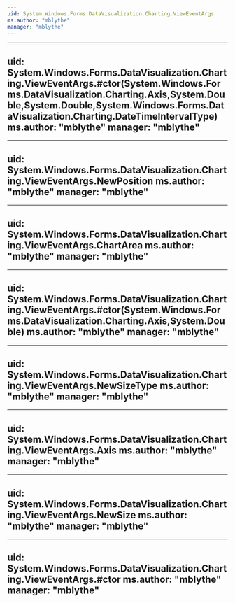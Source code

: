 ```yaml
---
uid: System.Windows.Forms.DataVisualization.Charting.ViewEventArgs
ms.author: "mblythe"
manager: "mblythe"
---
```


---
uid: System.Windows.Forms.DataVisualization.Charting.ViewEventArgs.#ctor(System.Windows.Forms.DataVisualization.Charting.Axis,System.Double,System.Double,System.Windows.Forms.DataVisualization.Charting.DateTimeIntervalType)
ms.author: "mblythe"
manager: "mblythe"
---

---
uid: System.Windows.Forms.DataVisualization.Charting.ViewEventArgs.NewPosition
ms.author: "mblythe"
manager: "mblythe"
---

---
uid: System.Windows.Forms.DataVisualization.Charting.ViewEventArgs.ChartArea
ms.author: "mblythe"
manager: "mblythe"
---

---
uid: System.Windows.Forms.DataVisualization.Charting.ViewEventArgs.#ctor(System.Windows.Forms.DataVisualization.Charting.Axis,System.Double)
ms.author: "mblythe"
manager: "mblythe"
---

---
uid: System.Windows.Forms.DataVisualization.Charting.ViewEventArgs.NewSizeType
ms.author: "mblythe"
manager: "mblythe"
---

---
uid: System.Windows.Forms.DataVisualization.Charting.ViewEventArgs.Axis
ms.author: "mblythe"
manager: "mblythe"
---

---
uid: System.Windows.Forms.DataVisualization.Charting.ViewEventArgs.NewSize
ms.author: "mblythe"
manager: "mblythe"
---

---
uid: System.Windows.Forms.DataVisualization.Charting.ViewEventArgs.#ctor
ms.author: "mblythe"
manager: "mblythe"
---
